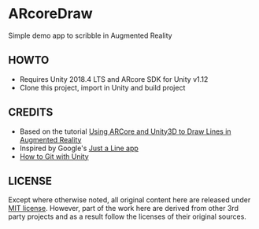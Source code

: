 # ARcoreDraw

Simple demo app to scribble in Augmented Reality


HOWTO
-----
- Requires Unity 2018.4 LTS and ARcore SDK for Unity v1.12
- Clone this project, import in Unity and build project


CREDITS
-------
- Based on the tutorial [Using ARCore and Unity3D to Draw Lines in Augmented Reality](https://heartbeat.fritz.ai/the-subtle-art-of-making-lines-in-augmented-reality-using-arcore-and-unity3d-e26718dffa03)
- Inspired by Google's [Just a Line app](https://play.google.com/store/apps/details?id=com.arexperiments.justaline)
- [How to Git with Unity](https://thoughtbot.com/blog/how-to-git-with-unity)


LICENSE
-------
Except where otherwise noted, all original content here are released under [MIT license](https://opensource.org/licenses/MIT). However, part of the work here are derived from other 3rd party projects and as a result follow the licenses of their original sources.
